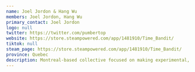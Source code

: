 ```yaml
---
name: Joel Jordon & Hang Wu
members: Joel Jordon, Hang Wu
primary_contact: Joel Jordon
logo: null
twitter: https://twitter.com/pumbertop
website: https://store.steampowered.com/app/1481910/Time_Bandit/
tiktok: null
steam_page: https://store.steampowered.com/app/1481910/Time_Bandit/
province: Quebec
description: Montreal-based collective focused on making experimental, political games for social impact.
---
```

